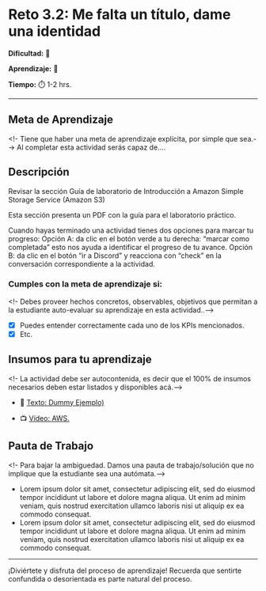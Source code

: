 # Reto 3.2: Me falta un título, dame una identidad


**Dificultad:** 🌻


**Aprendizaje:** 🍯


**Tiempo:** ⏱️ 1-2 hrs.

---

## Meta de Aprendizaje
<!- Tiene que haber una meta de aprendizaje explícita, por simple que sea.-->
Al completar esta actividad serás capaz de....

## Descripción
Revisar la sección Guía de laboratorio de Introducción a Amazon Simple Storage Service (Amazon S3)

Esta sección presenta un PDF con la guía para el laboratorio práctico.

Cuando hayas terminado una actividad tienes dos opciones para marcar tu progreso:
Opción A: da clic en el botón verde a tu derecha: “marcar como completada” esto nos ayuda a identificar  el progreso de tu avance.
Opción B: da clic en el botón “ir a Discord” y reacciona con “check” en la conversación correspondiente a la actividad.


### Cumples con la meta de aprendizaje si:
<!- Debes proveer hechos concretos, observables, objetivos que permitan a la estudiante auto-evaluar su aprendizaje en esta actividad..-->

- [x] Puedes entender correctamente cada uno de los KPIs mencionados.
- [x] Etc.

## Insumos para tu aprendizaje
<!- La actividad debe ser autocontenida, es decir que el 100% de insumos necesarios deben estar listados y disponibles acá.-->
- 📄 [Texto: Dummy Ejemplo)](https://www.google.com/)

- 📺 [Vídeo: AWS.](https://www.youtube.com)

## Pauta de Trabajo
<!- Para bajar la ambiguedad. Damos una pauta de trabajo/solución que no implique que la estudiante sea una autómata.-->
- Lorem ipsum dolor sit amet, consectetur adipiscing elit, sed do eiusmod tempor incididunt ut labore et dolore magna aliqua. Ut enim ad minim veniam, quis nostrud exercitation ullamco laboris nisi ut aliquip ex ea commodo consequat. 
- Lorem ipsum dolor sit amet, consectetur adipiscing elit, sed do eiusmod tempor incididunt ut labore et dolore magna aliqua. Ut enim ad minim veniam, quis nostrud exercitation ullamco laboris nisi ut aliquip ex ea commodo consequat.

---

¡Diviértete y disfruta del proceso de aprendizaje! Recuerda que sentirte confundida o desorientada es parte natural del proceso.
